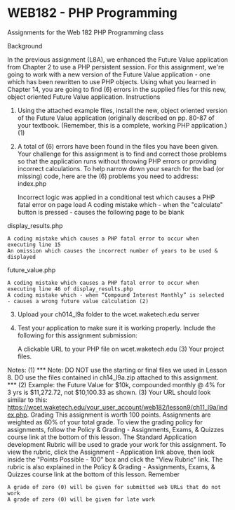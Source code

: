 # WEB182 - PHP Programming
Assignments for the Web 182 PHP Programming class


Background

In the previous assignment (L8A), we enhanced the Future Value application from Chapter 2 to use a PHP persistent session.
For this assignment, we're going to work with a new version of the Future Value application - one which has been rewritten to use PHP objects.
Using what you learned in Chapter 14, you are going to find (6) errors in the supplied files for this new, object oriented Future Value application.
Instructions
1. Using the attached example files, install the new, object oriented version of the Future Value application (originally described on pp. 80-87 of your textbook. (Remember, this is a complete, working PHP application.) (1)
2. A total of (6) errors have been found in the files you have been given. Your challenge for this assignment is to find and correct those problems so that the application runs without throwing PHP errors or providing incorrect calculations. To help narrow down your search for the bad (or missing) code, here are the (6) problems you need to address:
index.php 

    Incorrect logic was applied in a conditional test which causes a PHP fatal error on page load
    A coding mistake which - when the "calculate" button is pressed - causes the following page to be blank

display_results.php

    A coding mistake which causes a PHP fatal error to occur when executing line 15
    An omission which causes the incorrect number of years to be used & displayed

future_value.php

    A coding mistake which causes a PHP fatal error to occur when executing line 46 of display_results.php 
    A coding mistake which - when “Compound Interest Monthly” is selected - causes a wrong future value calculation (2)

3. Upload your ch014_l9a folder to the wcet.waketech.edu server
4. Test your application to make sure it is working properly. Include the following for this assignment submission:

    A clickable URL to your PHP file on wcet.waketech.edu (3)
    Your project files.

Notes:
(1) *** Note: DO NOT use the starting or final files we used in Lesson 8. DO use the files contained in ch14_l9a.zip attached to this assignment. ***
(2) Example: the Future Value for $10k, compounded monthly @ 4% for 3 yrs is $11,272.72, not $10,100.33 as shown.
(3) Your URL should look similar to this: https://wcet.waketech.edu/your_user_account/web182/lesson9/ch11_l9a/index.php.
Grading
This assignment is worth 100 points. Assignments are weighted as 60% of your total grade. To view the grading policy for assignments, follow the Policy & Grading - Assignments, Exams, & Quizzes course link at the bottom of this lesson.
The Standard Application development Rubric will be used to grade your work for this assignment. To view the rubric, click the Assignment - Application link above, then look inside the "Points Possible - 100" box and click the "View Rubric" link. The rubric is also explained in the Policy & Grading - Assignments, Exams, & Quizzes course link at the bottom of this lesson.
Remember

    A grade of zero (0) will be given for submitted web URLs that do not work
    A grade of zero (0) will be given for late work

